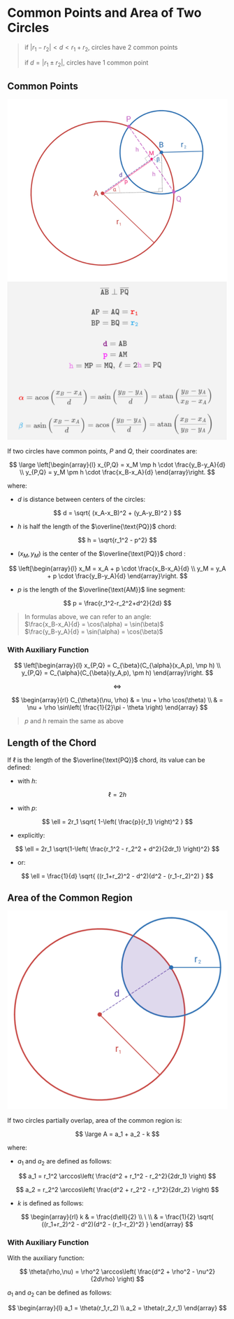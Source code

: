 # Common Points and Area of Two Circles

> if $|r_1-r_2| \lt d \lt r_1+r_2$, circles have 2 common points
>
> if $d = |r_1 \pm r_2|$, circles have 1 common point

## Common Points

![Common points of two circles in details](https://raw.githubusercontent.com/damianc/math-notes/refs/heads/master/_images/anal-geom/circle/two-circles-with-details.jpg)

If two circles have common points, $P$ and $Q$, their coordinates are:

$$
\large
\left[\begin{array}{l}
x_{P,Q} = x_M \mp h \cdot \frac{y_B-y_A}{d}
\\
y_{P,Q} = y_M \pm h \cdot \frac{x_B-x_A}{d}
\end{array}\right.
$$

where:

- $d$ is distance between centers of the circles:

$$
d = \sqrt{
(x_A-x_B)^2 + (y_A-y_B)^2
}
$$

- $h$ is half the length of the $\overline{\text{PQ}}$ chord:

$$
h = \sqrt{r_1^2 - p^2}
$$

- $(x_M,y_M)$ is the center of the $\overline{\text{PQ}}$ chord :

$$
\left[\begin{array}{l}
x_M = x_A + p \cdot \frac{x_B-x_A}{d}
\\
y_M = y_A + p \cdot \frac{y_B-y_A}{d}
\end{array}\right.
$$

- $p$ is the length of the $\overline{\text{AM}}$ line segment:

$$
p = \frac{r_1^2-r_2^2+d^2}{2d}
$$

> In formulas above, we can refer to an angle:  
> $\frac{x_B-x_A}{d} = \cos(\alpha) = \sin(\beta)$  
> $\frac{y_B-y_A}{d} = \sin(\alpha) = \cos(\beta)$

### With Auxiliary Function

$$
\left[\begin{array}{l}
x_{P,Q} = C_{\beta}(C_{\alpha}(x_A,p), \mp h)
\\
y_{P,Q} = C_{\alpha}(C_{\beta}(y_A,p), \pm h)
\end{array}\right.
$$

$$
\iff
$$

$$
\begin{array}{rl}
C_{\theta}(\nu, \rho) & = \nu + \rho \cos(\theta)
\\
& = \nu + \rho \sin\left(
\frac{1}{2}\pi - \theta
\right)
\end{array}
$$

> $p$ and $h$ remain the same as above

## Length of the Chord

If $\ell$ is the length of the $\overline{\text{PQ}}$ chord, its value can be defined:

- with $h$:

$$
\ell = 2h
$$

- with $p$:

$$
\ell = 2r_1 \sqrt{
1-\left(
\frac{p}{r_1}
\right)^2
}
$$

- explicitly:

$$
\ell = 2r_1 \sqrt{1-\left(
\frac{r_1^2 - r_2^2 + d^2}{2dr_1}
\right)^2}
$$

- or:

$$
\ell = \frac{1}{d} \sqrt{
((r_1+r_2)^2 - d^2)(d^2 - (r_1-r_2)^2)
}
$$

## Area of the Common Region

![Common region of two circles](https://raw.githubusercontent.com/damianc/math-notes/refs/heads/master/_images/anal-geom/circle/two-circles-common-area.png)

If two circles partially overlap, area of the common region is:

$$
\large
A = a_1 + a_2 - k
$$

where:

- $a_1$ and $a_2$ are defined as follows:

$$
a_1 = r_1^2 \arccos\left(
\frac{d^2 + r_1^2 - r_2^2}{2dr_1}
\right)
$$

$$
a_2 = r_2^2 \arccos\left(
\frac{d^2 + r_2^2 - r_1^2}{2dr_2}
\right)
$$

- $k$ is defined as follows:

$$
\begin{array}{rl}
k & = \frac{d\ell}{2}
\\
\ 
\\
& = \frac{1}{2} \sqrt{
((r_1+r_2)^2 - d^2)(d^2 - (r_1-r_2)^2)
}
\end{array}
$$

### With Auxiliary Function

With the auxiliary function:

$$
\theta(\rho,\nu) = \rho^2 \arccos\left(
\frac{d^2 + \rho^2 - \nu^2}{2d\rho}
\right)
$$

$a_1$ and $a_2$ can be defined as follows:

$$
\begin{array}{l}
a_1 = \theta(r_1,r_2)
\\
a_2 = \theta(r_2,r_1)
\end{array}
$$
